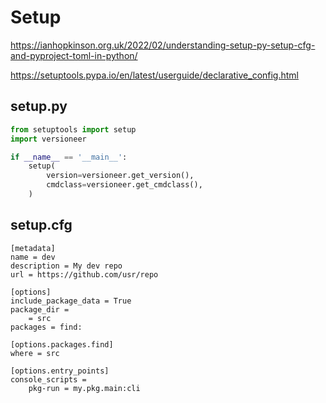 # Setup

https://ianhopkinson.org.uk/2022/02/understanding-setup-py-setup-cfg-and-pyproject-toml-in-python/

https://setuptools.pypa.io/en/latest/userguide/declarative_config.html

## setup.py
```py
from setuptools import setup
import versioneer

if __name__ == '__main__':
    setup(
        version=versioneer.get_version(),
        cmdclass=versioneer.get_cmdclass(),
    )
```

## setup.cfg
```
[metadata]
name = dev
description = My dev repo
url = https://github.com/usr/repo

[options]
include_package_data = True
package_dir =
    = src
packages = find:

[options.packages.find]
where = src

[options.entry_points]
console_scripts =
    pkg-run = my.pkg.main:cli
```
